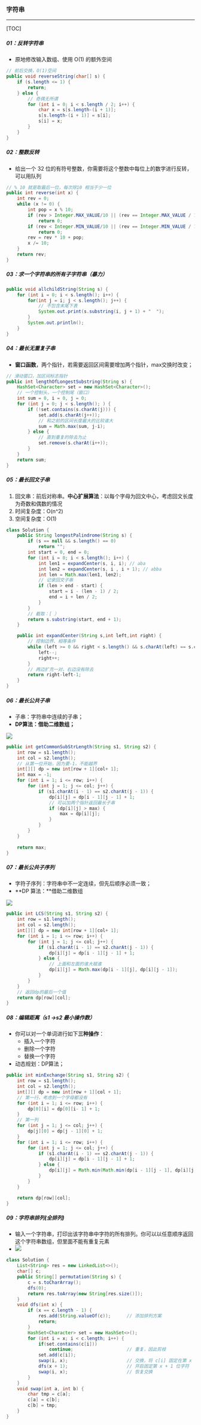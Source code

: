 ### 字符串

------

[TOC]

##### 01：反转字符串

- 原地修改输入数组、使用 O(1) 的额外空间


```java
// 前后交换，O(1)空间
public void reverseString(char[] s) {
    if (s.length <= 1) {  
        return;
    } else {
        // 奇偶无所谓
        for (int i = 0; i < s.length / 2; i++) {
            char x = s[s.length-(i + 1)];
            s[s.length-(i + 1)] = s[i];
            s[i] = x;
        }
    }
}
```

##### 02：整数反转

- 给出一个 32 位的有符号整数，你需要将这个整数中每位上的数字进行反转，可以用队列


```java
// % 10 就是取最后一位，每次除10 相当于少一位
public int reverse(int x) {
    int rev = 0;
    while (x != 0) {
        int pop = x % 10;
        if (rev > Integer.MAX_VALUE/10 || (rev == Integer.MAX_VALUE / 10 && pop > 7)) 
            return 0;
        if (rev < Integer.MIN_VALUE/10 || (rev == Integer.MIN_VALUE / 10 && pop < -8))
            return 0;
        rev = rev * 10 + pop;
        x /= 10;
    }
    return rev;
}
```

##### 03：求一个字符串的所有子字符串（暴力）

```java
public void allchildString(String s) {
    for (int i = 0; i < s.length(); i++) {
        for(int j = i; j < s.length(); j++) {
            // 不包含末尾下表
            System.out.print(s.substring(i, j + 1) + "  ");
        }
        System.out.println();
    }
}
```

##### 04：最长无重复子串

- **窗口函数**，两个指针，若需要返回区间需要增加两个指针，max交换时改变；

```java
// 滑动窗口，加区间标志指针
public int lengthOfLongestSubstring(String s) {
    HashSet<Character> set = new HashSet<Character>();
    // 一个控制头，一个控制尾（窗口）
    int sum = 0, i = 0, j = 0;
    for (int j = 0; j < s.length(); ) {
        if (!set.contains(s.charAt(j))) {
            set.add(s.charAt(j++));
            // 和之前的区间长度最大的比较谁大
            sum = Math.max(sum, j-i);    
        } else {
            // 直到重复的除去为止
            set.remove(s.charAt(i++));  
        }
    }
    return sum;
}
```

##### 05：最长回文子串

1. 回文串：前后对称串。**中心扩展算法**：以每个字母为回文中心，考虑回文长度为奇数和偶数的情况
2. 时间复杂度：O(n^2)
3. 空间复杂度：O(1)

```java
class Solution {
    public String longestPalindrome(String s) {
        if (s == null && s.length() == 0)
            return "";
        int start = 0, end = 0;
        for (int i = 0; i < s.length(); i++) {
            int len1 = expandCenter(s, i, i); // aba
            int len2 = expandCenter(s, i , i + 1); // abba
            int len = Math.max(len1, len2);
            // 记录回文子串
            if (len > end - start) {
                start = i - (len - 1) / 2;
                end = i + len / 2;
            }
        }
        // 截取：[ ）
        return s.substring(start, end + 1);
    }

    public int expandCenter(String s,int left,int right) {
        // 控制边界、相等条件
        while (left >= 0 && right < s.length() && s.charAt(left) == s.charAt(right)) {
            left--;
            right++;
        }
        // 两边扩充一对，右边没有除去
        return right-left-1;
    }
}
```

##### 06：最长公共子串

- 子串：字符串中连续的子串；
- **DP算法：借助二维数组；**

![](https://github.com/likang315/Algorithms-and-Data-Structures/blob/master/05%EF%BC%9A%E4%B8%B2/photos/longest-common-substring.png?raw=true)

```java
public int getCommonSubStrLength(String s1, String s2) {
  	int row = s1.length();
    int col = s2.length();
  	// 从第一位开始，因为要-1，不能越界
    int[][] dp = new int[row + 1][col+ 1];
  	int max = -1;
  	for (int i = 1; i <= row; i++) {
        for (int j = 1; j <= col; j++) {
            if (s1.charAt(i - 1) == s2.charAt(j - 1)) {
                dp[i][j] = dp[i - 1][j - 1] + 1;
                // 可以加两个指针返回最长子串
                if (dp[i][j] > max) {
                    max = dp[i][j];
                }
            }
    	}
  	}
    
  	return max;
}
```

##### 07：最长公共子序列

- 字符子序列：字符串中不一定连续，但先后顺序必须一致；
- **DP 算法：**借助二维数组

![](https://github.com/likang315/Algorithms-and-Data-Structures/blob/master/05%EF%BC%9A%E4%B8%B2/photos/LCS.png?raw=true)

```java
public int LCS(String s1, String s2) {
  	int row = s1.length();
    int col = s2.length();
    int[][] dp = new int[row + 1][col+ 1];
    for (int i = 1; i <= row; i++) {
        for (int j = 1; j <= col; j++) {
            if (s1.charAt(i - 1) == s2.charAt(j - 1)) {
                dp[i][j] = dp[i - 1][j - 1] + 1;
            } else {
                // 上面和左面的谁大赋谁
                dp[i][j] = Math.max(dp[i - 1][j], dp[i][j - 1]);
            }
        }
    }
    // 返回dp的最后一个值 
    return dp[row][col];
}
```

##### 08：编辑距离（s1 ->s2 最小操作数）

- 你可以对一个单词进行如下**三种操作**：
  - 插入一个字符
  - 删除一个字符
  - 替换一个字符
- 动态规划：DP算法；

```java
public int minExchange(String s1, String s2) {
    int row = s1.length();
    int col = s2.length();
    int[][] dp = new int[row + 1][col + 1];
    // 第一行，考虑到一个字母都没有
    for (int i = 1; i <= row; i++) {
        dp[0][i] = dp[0][i- 1] + 1;
    }
    // 第一列
    for (int j = 1; j <= col; j++) {
        dp[j][0] = dp[j - 1][0] + 1;
    }
    for (int i = 1; i <= row; i++) {
        for (int j = 1; j <= col; j++) {
            if (s1.charAt(i - 1) == s2.charAt(j - 1)) {
                dp[i][j] = dp[i - 1][j - 1] + 1;
            } else {
                dp[i][j] = Math.min(Math.min(dp[i - 1][j - 1], dp[i][j - 1]), dp[i - 1][j]) + 1;
            }
        }
    }

    return dp[row][col];
}
```

##### 09：字符串排列(全排列)

- 输入一个字符串，打印出该字符串中字符的所有排列。你可以以任意顺序返回这个字符串数组，但里面不能有重复元素
- ![](/Users/likang/Code/Git/Algorithms-and-Data-Structures/05：串/photos/permutation.png)

```java
class Solution {
    List<String> res = new LinkedList<>();
    char[] c;
    public String[] permutation(String s) {
        c = s.toCharArray();
        dfs(0);
        return res.toArray(new String[res.size()]);
    }
    void dfs(int x) {
        if (x == c.length - 1) {
            res.add(String.valueOf(c));      // 添加排列方案
            return;
        }
        HashSet<Character> set = new HashSet<>();
        for (int i = x; i < c.length; i++) {
            if(set.contains(c[i])) 
                continue; 					 // 重复，因此剪枝
            set.add(c[i]);
            swap(i, x);                      // 交换，将 c[i] 固定在第 x 位
            dfs(x + 1);                      // 开启固定第 x + 1 位字符
            swap(i, x);                      // 恢复交换
        }
    }
    void swap(int a, int b) {
        char tmp = c[a];
        c[a] = c[b];
        c[b] = tmp;
    }
}
```





